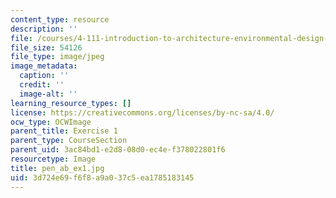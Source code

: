 ```yaml
---
content_type: resource
description: ''
file: /courses/4-111-introduction-to-architecture-environmental-design-spring-2014/3d724e69f6f8a9a037c5ea1785183145_pen_ab_ex1.jpg
file_size: 54126
file_type: image/jpeg
image_metadata:
  caption: ''
  credit: ''
  image-alt: ''
learning_resource_types: []
license: https://creativecommons.org/licenses/by-nc-sa/4.0/
ocw_type: OCWImage
parent_title: Exercise 1
parent_type: CourseSection
parent_uid: 3ac84bd1-e2d8-08d0-ec4e-f378022801f6
resourcetype: Image
title: pen_ab_ex1.jpg
uid: 3d724e69-f6f8-a9a0-37c5-ea1785183145
---
```

